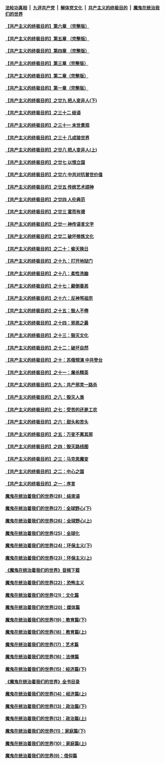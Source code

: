 

####  [法轮功真相](../../../../basic/blob/master/README.md?t=07110231) &nbsp;|&nbsp; [九评共产党](../../../../9ping.md/blob/master/README.md?t=07110231) &nbsp;|&nbsp; [解体党文化](../../../../jtdwh.md/blob/master/README.md?t=07110231)  &nbsp;|&nbsp; [共产主义的终极目的](../../../../gczydzjmd.md/blob/master/README.md?t=07110231) &nbsp;|&nbsp; [魔鬼在统治我们的世界](../../../../mgztzwmdsj.md/blob/master/README.md?t=07110231) 

#### [【共产主义的终极目的】第六章 （完整版）](../pages/nsc422/n11428913.md?t=07110231) 

#### [【共产主义的终极目的】第五章 （完整版）](../pages/nsc422/n11428912.md?t=07110231) 

#### [【共产主义的终极目的】第四章 （完整版）](../pages/nsc422/n11428907.md?t=07110231) 

#### [【共产主义的终极目的】第三章（完整版）](../pages/nsc422/n11428848.md?t=07110231) 

#### [【共产主义的终极目的】第二章（完整版）](../pages/nsc422/n11428831.md?t=07110231) 

#### [【共产主义的终极目的】第一章（完整版）](../pages/nsc422/n11417651.md?t=07110231) 

#### [【共产主义的终极目的】之廿九 把人变非人(下)](../pages/nsc422/n11344140.md?t=07110231) 

#### [【共产主义的终极目的】之三十二 结语](../pages/nsc422/n11360535.md?t=07110231) 

#### [【共产主义的终极目的】之三十一 末世景观](../pages/nsc422/n11351129.md?t=07110231) 

#### [【共产主义的终极目的】之三十 几成狼世界](../pages/nsc422/n11348280.md?t=07110231) 

#### [【共产主义的终极目的】之廿八 把人变非人(上)](../pages/nsc422/n11340492.md?t=07110231) 

#### [【共产主义的终极目的】之廿七 以恨立国](../pages/nsc422/n11336944.md?t=07110231) 

#### [【共产主义的终极目的】之廿六 中共对抗普世价值](../pages/nsc422/n11324785.md?t=07110231) 

#### [【共产主义的终极目的】之廿五 传统艺术颂神](../pages/nsc422/n11296396.md?t=07110231) 

#### [【共产主义的终极目的】之廿四 人伦典范](../pages/nsc422/n11296397.md?t=07110231) 

#### [【共产主义的终极目的】之廿三 富而有德](../pages/nsc422/n11283598.md?t=07110231) 

#### [【共产主义的终极目的】之廿一 神传语言文字](../pages/nsc422/n11263265.md?t=07110231) 

#### [【共产主义的终极目的】之廿二 破坏修炼文化](../pages/nsc422/n11245728.md?t=07110231) 

#### [【共产主义的终极目的】之二十：偷天换日](../pages/nsc422/n11238846.md?t=07110231) 

#### [【共产主义的终极目的】之十九：打开地狱门](../pages/nsc422/n11206376.md?t=07110231) 

#### [【共产主义的终极目的】之十八：柔性洗脑](../pages/nsc422/n11199994.md?t=07110231) 

#### [【共产主义的终极目的】之十七：颠倒善恶](../pages/nsc422/n11179782.md?t=07110231) 

#### [【共产主义的终极目的】之十六：反神骂祖宗](../pages/nsc422/n11166798.md?t=07110231) 

#### [【共产主义的终极目的】之十五：毁人不倦](../pages/nsc422/n11166792.md?t=07110231) 

#### [【共产主义的终极目的】之十四：邪恶之最](../pages/nsc422/n11150249.md?t=07110231) 

#### [【共产主义的终极目的】之十三：毁灭文化](../pages/nsc422/n11135227.md?t=07110231) 

#### [【共产主义的终极目的】之十二：破坏自然](../pages/nsc422/n11135214.md?t=07110231) 

#### [【共产主义的终极目的】之十：苏俄预演 中共登台](../pages/nsc422/n11118424.md?t=07110231) 

#### [【共产主义的终极目的】之十一：屠杀精英](../pages/nsc422/n11118442.md?t=07110231) 

#### [【共产主义的终极目的】之九：共产邪灵一路杀](../pages/nsc422/n11114139.md?t=07110231) 

#### [【共产主义的终极目的】之八：毁灭人类](../pages/nsc422/n11108503.md?t=07110231) 

#### [【共产主义的终极目的】之七：受苦的还是工农](../pages/nsc422/n11101809.md?t=07110231) 

#### [【共产主义的终极目的】之六：甜头和苦头](../pages/nsc422/n11096971.md?t=07110231) 

#### [【共产主义的终极目的】之五：万变不离其邪](../pages/nsc422/n11091285.md?t=07110231) 

#### [【共产主义的终极目的】之四：毁灭路线图](../pages/nsc422/n11086284.md?t=07110231) 

#### [【共产主义的终极目的】之三：马克思魔变](../pages/nsc422/n11061941.md?t=07110231) 

#### [【共产主义的终极目的】之二：中心之国](../pages/nsc422/n11047728.md?t=07110231) 

#### [【共产主义的终极目的】之一：序言](../pages/nsc422/n11086077.md?t=07110231) 

#### [魔鬼在统治着我们的世界(28)：结束语](../pages/nsc422/n10936246.md?t=07110231) 

#### [魔鬼在统治着我们的世界(27)：全球野心(下)](../pages/nsc422/n10928319.md?t=07110231) 

#### [魔鬼在统治着我们的世界(26)：全球野心(上)](../pages/nsc422/n10900318.md?t=07110231) 

#### [魔鬼在统治着我们的世界(25)：全球化](../pages/nsc422/n10788205.md?t=07110231) 

#### [魔鬼在统治着我们的世界(24)：环保主义(下)](../pages/nsc422/n10695307.md?t=07110231) 

#### [魔鬼在统治着我们的世界(23)：环保主义(上)](../pages/nsc422/n10688613.md?t=07110231) 

#### [《魔鬼在统治着我们的世界》音频下载](../pages/nsc422/n10635553.md?t=07110231) 

#### [魔鬼在统治着我们的世界(22)：恐怖主义](../pages/nsc422/n10614727.md?t=07110231) 

#### [魔鬼在统治着我们的世界(21)：文化篇](../pages/nsc422/n10597706.md?t=07110231) 

#### [魔鬼在统治着我们的世界(20)：媒体篇](../pages/nsc422/n10586579.md?t=07110231) 

#### [魔鬼在统治着我们的世界(19)：教育篇(下)](../pages/nsc422/n10564808.md?t=07110231) 

#### [魔鬼在统治着我们的世界(18)：教育篇(上)](../pages/nsc422/n10526970.md?t=07110231) 

#### [魔鬼在统治着我们的世界(17)：艺术篇](../pages/nsc422/n10499093.md?t=07110231) 

#### [魔鬼在统治着我们的世界(16)：法律篇](../pages/nsc422/n10485969.md?t=07110231) 

#### [魔鬼在统治着我们的世界(15)：经济篇(下)](../pages/nsc422/n10469975.md?t=07110231) 

#### [《魔鬼在统治着我们的世界》全书目录](../pages/nsc422/n10464261.md?t=07110231) 

#### [魔鬼在统治着我们的世界(14)：经济篇(上)](../pages/nsc422/n10457370.md?t=07110231) 

#### [魔鬼在统治着我们的世界(13)：政治篇(下)](../pages/nsc422/n10448270.md?t=07110231) 

#### [魔鬼在统治着我们的世界(12)：政治篇(上)](../pages/nsc422/n10444576.md?t=07110231) 

#### [魔鬼在统治着我们的世界(11)：家庭篇(下)](../pages/nsc422/n10440961.md?t=07110231) 

#### [魔鬼在统治着我们的世界(10)：家庭篇(上)](../pages/nsc422/n10435448.md?t=07110231) 

#### [魔鬼在统治着我们的世界(9)：信仰篇](../pages/nsc422/n10432159.md?t=07110231) 

